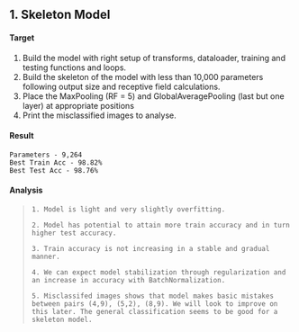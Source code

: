 ## 1. Skeleton Model
#### Target
  1. Build the model with right setup of transforms, dataloader, training and testing functions and loops.
  2. Build the skeleton of the model with less than 10,000 parameters following output size and receptive field calculations.
  3. Place the MaxPooling (RF = 5) and GlobalAveragePooling (last but one layer) at appropriate positions
  4. Print the misclassified images to analyse.

#### Result
    Parameters - 9,264
    Best Train Acc - 98.82%
    Best Test Acc - 98.76%

#### Analysis
>`1. Model is light and very slightly overfitting.`
>
>`2. Model has potential to attain more train accuracy and in turn higher test accuracy.`
>
>`3. Train accuracy is not increasing in a stable and gradual manner.`
>
>`4. We can expect model stabilization through regularization and an increase in accuracy with BatchNormalization.`
>
>`5. Misclassifed images shows that model makes basic mistakes between pairs (4,9), (5,2), (8,9). We will look to improve on this later. The general classification seems to be good for a skeleton model.`
